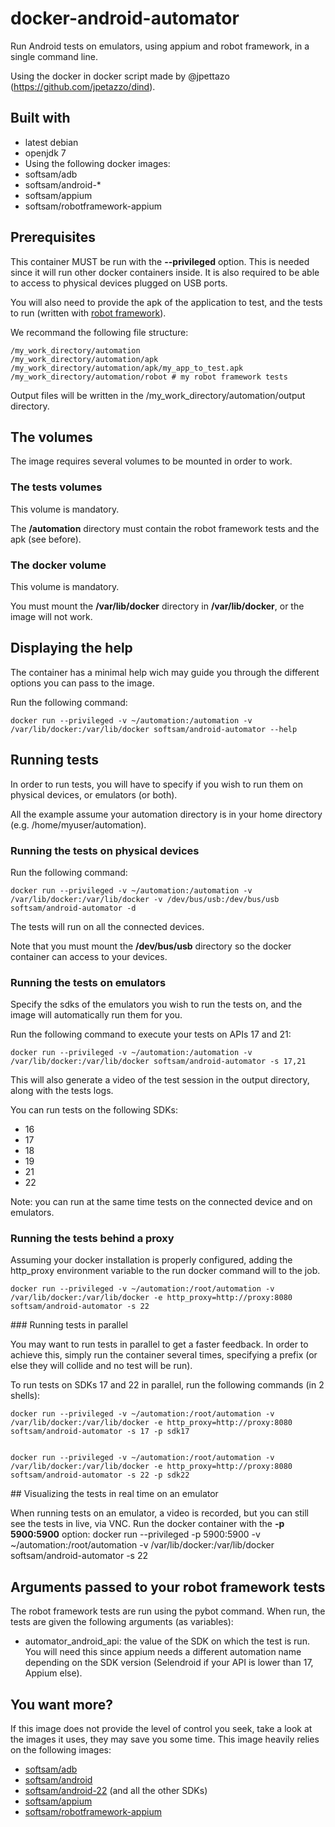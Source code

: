 # docker-android-automator
Run Android tests on emulators, using appium and robot framework, in a single command line.

Using the docker in docker script made by @jpettazo (https://github.com/jpetazzo/dind).

## Built with
- latest debian
- openjdk 7
- Using the following docker images:
 - softsam/adb
 - softsam/android-*
 - softsam/appium
 - softsam/robotframework-appium

## Prerequisites

This container MUST be run with the __--privileged__ option. This is needed since it will run other docker containers inside. It is also required to be able to access to physical devices plugged on USB ports.

You will also need to provide the apk of the application to test, and the tests to run (written with [robot framework](http://robotframework.org)).

We recommand the following file structure:

    /my_work_directory/automation
    /my_work_directory/automation/apk
    /my_work_directory/automation/apk/my_app_to_test.apk
    /my_work_directory/automation/robot # my robot framework tests

Output files will be written in the /my_work_directory/automation/output directory.

## The volumes

The image requires several volumes to be mounted in order to work.

### The tests volumes
This volume is mandatory.

The __/automation__ directory must contain the robot framework tests and the apk (see before).

### The docker volume
This volume is mandatory.

You must mount the __/var/lib/docker__ directory in __/var/lib/docker__, or the image will not work.

## Displaying the help

The container has a minimal help wich may guide you through the different options you can pass to the image.

Run the following command:

    docker run --privileged -v ~/automation:/automation -v /var/lib/docker:/var/lib/docker softsam/android-automator --help

## Running tests

In order to run tests, you will have to specify if you wish to run them on physical devices, or emulators (or both).

All the example assume your automation directory is in your home directory (e.g. /home/myuser/automation).

### Running the tests on physical devices

Run the following command:

    docker run --privileged -v ~/automation:/automation -v /var/lib/docker:/var/lib/docker -v /dev/bus/usb:/dev/bus/usb softsam/android-automator -d

The tests will run on all the connected devices.

Note that you must mount the __/dev/bus/usb__ directory so the docker container can access to your devices.

### Running the tests on emulators

Specify the sdks of the emulators you wish to run the tests on, and the image will automatically run them for you.


Run the following command to execute your tests on APIs 17 and 21:

    docker run --privileged -v ~/automation:/automation -v /var/lib/docker:/var/lib/docker softsam/android-automator -s 17,21

This will also generate a video of the test session in the output directory, along with the tests logs.

You can run tests on the following SDKs:
- 16
- 17
- 18
- 19
- 21
- 22

Note: you can run at the same time tests on the connected device and on emulators.

### Running the tests behind a proxy

Assuming your docker installation is properly configured, adding the http_proxy environment variable to the run docker command will to the job.

    docker run --privileged -v ~/automation:/root/automation -v /var/lib/docker:/var/lib/docker -e http_proxy=http://proxy:8080 softsam/android-automator -s 22

### Running tests in parallel

You may want to run tests in parallel to get a faster feedback. In order to achieve this, simply run the container several times, specifying a prefix (or else they will collide and no test will be run).

To run tests on SDKs 17 and 22 in parallel, run the following commands (in 2 shells):


    docker run --privileged -v ~/automation:/root/automation -v /var/lib/docker:/var/lib/docker -e http_proxy=http://proxy:8080 softsam/android-automator -s 17 -p sdk17


    docker run --privileged -v ~/automation:/root/automation -v /var/lib/docker:/var/lib/docker -e http_proxy=http://proxy:8080 softsam/android-automator -s 22 -p sdk22

## Visualizing the tests in real time on an emulator

When running tests on an emulator, a video is recorded, but you can still see the tests in live, via VNC. Run the docker container with the __-p 5900:5900__ option:
    docker run --privileged -p 5900:5900 -v ~/automation:/root/automation -v /var/lib/docker:/var/lib/docker softsam/android-automator -s 22


## Arguments passed to your robot framework tests

The robot framework tests are run using the pybot command. When run, the tests are given the following arguments (as variables):
- automator_android_api: the value of the SDK on which the test is run. You will need this since appium needs a different automation name depending on the SDK version (Selendroid if your API is lower than 17, Appium else).

## You want more?

If this image does not provide the level of control you seek, take a look at the images it uses, they may save you some time.
This image heavily relies on the following images:
- [softsam/adb](https://registry.hub.docker.com/u/softsam/adb/)
- [softsam/android](https://registry.hub.docker.com/u/softsam/android/)
- [softsam/android-22](https://registry.hub.docker.com/u/softsam/android-22/) (and all the other SDKs)
- [softsam/appium](https://registry.hub.docker.com/u/softsam/appium/)
- [softsam/robotframework-appium](https://registry.hub.docker.com/u/softsam/robotframework-appium/)

